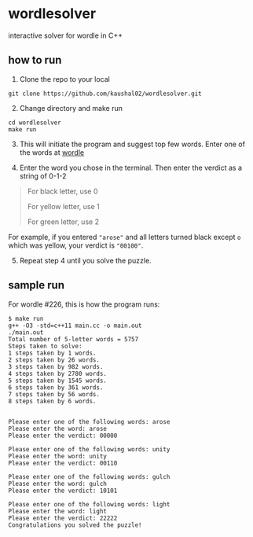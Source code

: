 # wordlesolver
interactive solver for wordle in C++

## how to run

1. Clone the repo to your local

```
git clone https://github.com/kaushal02/wordlesolver.git
```

2. Change directory and make run

```
cd wordlesolver
make run
```

3. This will initiate the program and suggest top few words. Enter one of the words at [wordle](https://www.powerlanguage.co.uk/wordle/)

4. Enter the word you chose in the terminal. Then enter the verdict as a string of 0-1-2

> For black letter, use 0
>
> For yellow letter, use 1
>
> For green letter, use 2

For example, if you entered `"arose"` and all letters turned black except `o` which was yellow, your verdict is `"00100"`.

5. Repeat step 4 until you solve the puzzle.

## sample run

For wordle #226, this is how the program runs:

```shell
$ make run
g++ -O3 -std=c++11 main.cc -o main.out
./main.out
Total number of 5-letter words = 5757
Steps taken to solve:
1 steps taken by 1 words.
2 steps taken by 26 words.
3 steps taken by 982 words.
4 steps taken by 2780 words.
5 steps taken by 1545 words.
6 steps taken by 361 words.
7 steps taken by 56 words.
8 steps taken by 6 words.


Please enter one of the following words: arose
Please enter the word: arose
Please enter the verdict: 00000

Please enter one of the following words: unity
Please enter the word: unity
Please enter the verdict: 00110

Please enter one of the following words: gulch
Please enter the word: gulch
Please enter the verdict: 10101

Please enter one of the following words: light
Please enter the word: light
Please enter the verdict: 22222
Congratulations you solved the puzzle!
```